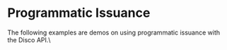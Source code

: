 # Programmatic Issuance

The following examples are demos on using programmatic issuance with the Disco API.\
